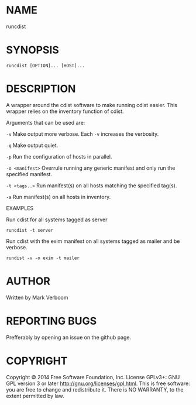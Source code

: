 # NAME

runcdist

# SYNOPSIS

`runcdist [OPTION]... [HOST]...`

# DESCRIPTION

A wrapper around the cdist software to make running cdist easier. This wrapper
relies on the inventory function of cdist.

Arguments that can be used are:

`-v`
Make output more verbose. Each `-v` increases the verbosity.

`-q`
Make output quiet.

`-p`
Run the configuration of hosts in parallel.

`-o <manifest>`
Overrule running any generic manifest and only run the specified manifest.

`-t <tags..>`
Run manifest(s) on all hosts matching the specified tag(s).

`-a`
Run manifest(s) on all hosts in inventory.

EXAMPLES

Run cdist for all systems tagged as server

`runcdist -t server`

Run cdist with the exim manifest on all systems tagged as mailer and be verbose.

`rundist -v -o exim -t mailer`

# AUTHOR

Written by Mark Verboom

# REPORTING BUGS

Prefferably by opening an issue on the github page.

# COPYRIGHT

Copyright  ©  2014  Free Software Foundation, Inc.  License GPLv3+: GNU
GPL version 3 or later <http://gnu.org/licenses/gpl.html>.
This is free software: you are free  to  change  and  redistribute  it.
There is NO WARRANTY, to the extent permitted by law.
